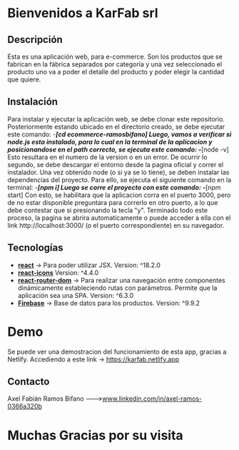 # Bienvenidos a KarFab srl
## Descripción
Esta es una aplicación web, para e-commerce. Son los productos que se fabrican en la fábrica separados por categoría y una vez seleccionado el producto uno va a poder el detalle del producto y poder elegir la cantidad que quiere.
## Instalación
Para instalar y ejecutar la aplicación web, se debe clonar este repositorio. Posteriormente estando ubicado en el directorio creado, se debe ejecutar este comando:
-***[cd ecommerce-ramosbifano] Luego, vamos a verificar si node.js esta instalado, para lo cual en la terminal de la aplicacion y posicionandose en el path correcto, se ejecuta este comando:
-***[node -v] Esto resultara en el numero de la version o en un error. De ocurrir lo segundo, se debe descargar el entorno desde la pagina oficial y correr el instalador.
Una vez obtenido node (o si ya se lo tiene), se deben instalar las dependencias del proyecto. Para ello, se ejecuta el siguiente comando en la terminal:
-***[npm i] Luego se corre el proyecto con este comando:
-***[npm start] Con esto, se habilitara que la aplicacion corra en el puerto 3000, pero de no estar disponible preguntara para correrlo en otro puerto, a lo que debe contestar que si presionando la tecla "y". Terminado todo este proceso, la pagina se abrira automaticamente o puede acceder a ella con el link http://localhost:3000/ (o el puerto correspondiente) en su navegador.
## Tecnologías
 - **[react](https://es.reactjs.org/)** -> Para poder utilizar JSX. Version: ^18.2.0
 - **[react-icons](https://react-icons.github.io/react-icons/)** Version: ^4.4.0
 - **[react-router-dom](https://v5.reactrouter.com/web/guides/quick-start)** -> Para realizar una navegación entre componentes dinámicamente estableciendo rutas con parámetros. Permite que la aplicación sea una SPA. Version: ^6.3.0
 - [**Firebase**](https://firebase.google.com/docs/firestore/quickstart) ->  Base de datos para los productos. Version: ^9.9.2
# Demo
Se puede ver una demostracion del funcionamiento de esta app, gracias a Netlify. Accediendo a este link -> https://karfab.netlify.app
## Contacto
Axel Fabián Ramos Bifano --->www.linkedin.com/in/axel-ramos-0366a320b
# Muchas Gracias por su visita